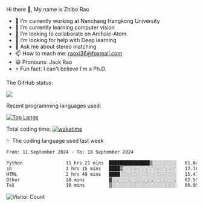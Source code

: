 Hi there 👋, My name is Zhibo Rao
- 🔭 I’m currently working at Nanchang Hangkong University
- 🌱 I’m currently learning computer vision
- 👯 I’m looking to collaborate on Archaic-Atom
- 🤔 I’m looking for help with Deep learning
- 💬 Ask me about stereo matching
- 📫 How to reach me: raoxi36@foxmail.com
- 😄 Pronouns: Jack Rao
- ⚡ Fun fact: I can't believe I'm a Ph.D.

The GitHub status:

![](https://github-readme-stats.vercel.app/api?username=ZhiboRao)

Recent programming languages used:

[![Top Langs](https://github-readme-stats.vercel.app/api/top-langs/?username=ZhiboRao&layout=compact)](https://github.com/anuraghazra/github-readme-stats)

Total coding time: [![wakatime](https://wakatime.com/badge/user/51ec5ec7-4742-4243-9eea-732ade32c0b7.svg)](https://wakatime.com/@51ec5ec7-4742-4243-9eea-732ade32c0b7)

✨ The coding language used last week 
<!--START_SECTION:waka-->

```txt
From: 11 September 2024 - To: 18 September 2024

Python                11 hrs 21 mins  ███████████████▒░░░░░░░░░   61.84 %
sh                    3 hrs 15 mins   ████▒░░░░░░░░░░░░░░░░░░░░   17.78 %
HTML                  2 hrs 49 mins   ████░░░░░░░░░░░░░░░░░░░░░   15.41 %
Other                 28 mins         ▓░░░░░░░░░░░░░░░░░░░░░░░░   02.59 %
TeX                   10 mins         ▒░░░░░░░░░░░░░░░░░░░░░░░░   00.95 %
```

<!--END_SECTION:waka-->

![Visitor Count](https://profile-counter.glitch.me/Raohaocheng/count.svg)
